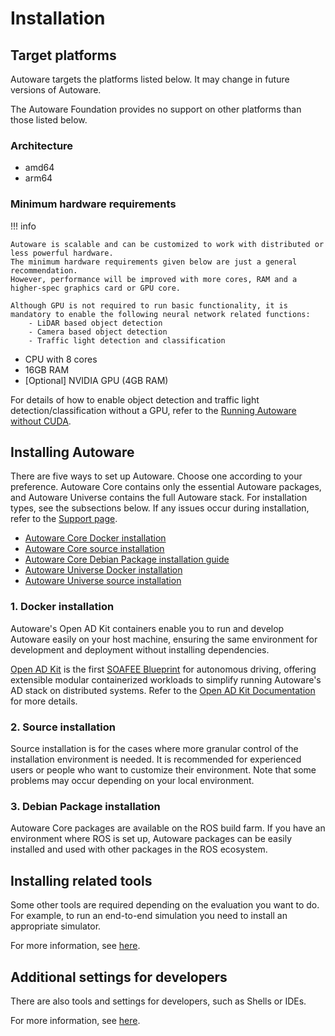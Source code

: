 # Installation

## Target platforms

Autoware targets the platforms listed below. It may change in future versions of Autoware.

The Autoware Foundation provides no support on other platforms than those listed below.

### Architecture

- amd64
- arm64

### Minimum hardware requirements

!!! info

    Autoware is scalable and can be customized to work with distributed or less powerful hardware.
    The minimum hardware requirements given below are just a general recommendation.
    However, performance will be improved with more cores, RAM and a higher-spec graphics card or GPU core.

    Although GPU is not required to run basic functionality, it is mandatory to enable the following neural network related functions:
        - LiDAR based object detection
        - Camera based object detection
        - Traffic light detection and classification

- CPU with 8 cores
- 16GB RAM
- [Optional] NVIDIA GPU (4GB RAM)

For details of how to enable object detection and traffic light detection/classification without a GPU, refer to the [Running Autoware without CUDA](../how-to-guides/others/running-autoware-without-cuda.md).

## Installing Autoware

There are five ways to set up Autoware. Choose one according to your preference. Autoware Core contains only the essential Autoware packages, and Autoware Universe contains the full Autoware stack.
For installation types, see the subsections below. If any issues occur during installation, refer to the [Support page](../support/index.md).

- [Autoware Core Docker installation](autoware/core-docker-installation.md)
- [Autoware Core source installation](autoware/core-source-installation.md)
- [Autoware Core Debian Package installation guide](autoware/core-debian-installation.md)
- [Autoware Universe Docker installation](autoware/docker-installation.md)
- [Autoware Universe source installation](autoware/source-installation.md)

### 1. Docker installation

Autoware's Open AD Kit containers enable you to run and develop Autoware easily on your host machine, ensuring the same environment for development and deployment without installing dependencies.

[Open AD Kit](https://autoware.org/open-ad-kit/) is the first [SOAFEE Blueprint](https://www.soafee.io/about/charter) for autonomous driving, offering extensible modular containerized workloads to simplify running Autoware's AD stack on distributed systems. Refer to the [Open AD Kit Documentation](https://autowarefoundation.github.io/openadkit/) for more details.

### 2. Source installation

Source installation is for the cases where more granular control of the installation environment is needed.
It is recommended for experienced users or people who want to customize their environment.
Note that some problems may occur depending on your local environment.

### 3. Debian Package installation

Autoware Core packages are available on the ROS build farm.
If you have an environment where ROS is set up, Autoware packages can be easily installed and used with other packages in the ROS ecosystem.

## Installing related tools

Some other tools are required depending on the evaluation you want to do.
For example, to run an end-to-end simulation you need to install an appropriate simulator.

For more information, see [here](related-tools/index.md).

## Additional settings for developers

There are also tools and settings for developers, such as Shells or IDEs.

For more information, see [here](additional-settings-for-developers/index.md).
